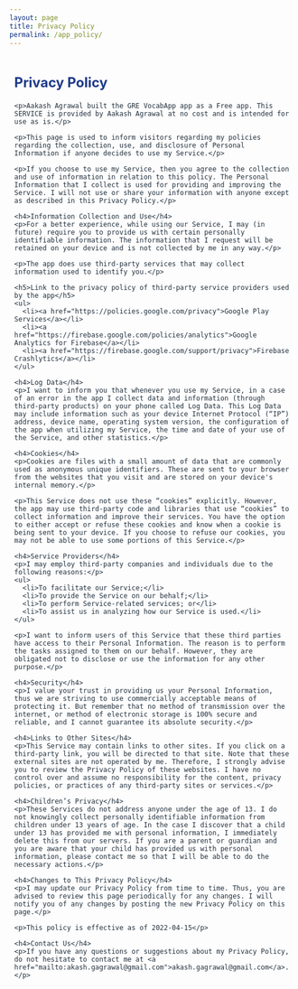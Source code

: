 ```yaml
---
layout: page
title: Privacy Policy
permalink: /app_policy/
---
```


<div style="display: flex; justify-content: center; align-items: center; padding: 0 250px;">
  <div style="flex: 1; font-size: 14px; color: #212f3c;">
    <h2 style="color: #1e3a8a; font-size: 24px;">Privacy Policy</h2>

    <p>Aakash Agrawal built the GRE VocabApp app as a Free app. This SERVICE is provided by Aakash Agrawal at no cost and is intended for use as is.</p>

    <p>This page is used to inform visitors regarding my policies regarding the collection, use, and disclosure of Personal Information if anyone decides to use my Service.</p>

    <p>If you choose to use my Service, then you agree to the collection and use of information in relation to this policy. The Personal Information that I collect is used for providing and improving the Service. I will not use or share your information with anyone except as described in this Privacy Policy.</p>

    <h4>Information Collection and Use</h4>
    <p>For a better experience, while using our Service, I may (in future) require you to provide us with certain personally identifiable information. The information that I request will be retained on your device and is not collected by me in any way.</p>

    <p>The app does use third-party services that may collect information used to identify you.</p>

    <h5>Link to the privacy policy of third-party service providers used by the app</h5>
    <ul>
      <li><a href="https://policies.google.com/privacy">Google Play Services</a></li>
      <li><a href="https://firebase.google.com/policies/analytics">Google Analytics for Firebase</a></li>
      <li><a href="https://firebase.google.com/support/privacy">Firebase Crashlytics</a></li>
    </ul>

    <h4>Log Data</h4>
    <p>I want to inform you that whenever you use my Service, in a case of an error in the app I collect data and information (through third-party products) on your phone called Log Data. This Log Data may include information such as your device Internet Protocol (“IP”) address, device name, operating system version, the configuration of the app when utilizing my Service, the time and date of your use of the Service, and other statistics.</p>

    <h4>Cookies</h4>
    <p>Cookies are files with a small amount of data that are commonly used as anonymous unique identifiers. These are sent to your browser from the websites that you visit and are stored on your device's internal memory.</p>
    
    <p>This Service does not use these “cookies” explicitly. However, the app may use third-party code and libraries that use “cookies” to collect information and improve their services. You have the option to either accept or refuse these cookies and know when a cookie is being sent to your device. If you choose to refuse our cookies, you may not be able to use some portions of this Service.</p>

    <h4>Service Providers</h4>
    <p>I may employ third-party companies and individuals due to the following reasons:</p>
    <ul>
      <li>To facilitate our Service;</li>
      <li>To provide the Service on our behalf;</li>
      <li>To perform Service-related services; or</li>
      <li>To assist us in analyzing how our Service is used.</li>
    </ul>

    <p>I want to inform users of this Service that these third parties have access to their Personal Information. The reason is to perform the tasks assigned to them on our behalf. However, they are obligated not to disclose or use the information for any other purpose.</p>

    <h4>Security</h4>
    <p>I value your trust in providing us your Personal Information, thus we are striving to use commercially acceptable means of protecting it. But remember that no method of transmission over the internet, or method of electronic storage is 100% secure and reliable, and I cannot guarantee its absolute security.</p>

    <h4>Links to Other Sites</h4>
    <p>This Service may contain links to other sites. If you click on a third-party link, you will be directed to that site. Note that these external sites are not operated by me. Therefore, I strongly advise you to review the Privacy Policy of these websites. I have no control over and assume no responsibility for the content, privacy policies, or practices of any third-party sites or services.</p>

    <h4>Children’s Privacy</h4>
    <p>These Services do not address anyone under the age of 13. I do not knowingly collect personally identifiable information from children under 13 years of age. In the case I discover that a child under 13 has provided me with personal information, I immediately delete this from our servers. If you are a parent or guardian and you are aware that your child has provided us with personal information, please contact me so that I will be able to do the necessary actions.</p>

    <h4>Changes to This Privacy Policy</h4>
    <p>I may update our Privacy Policy from time to time. Thus, you are advised to review this page periodically for any changes. I will notify you of any changes by posting the new Privacy Policy on this page.</p>

    <p>This policy is effective as of 2022-04-15</p>

    <h4>Contact Us</h4>
    <p>If you have any questions or suggestions about my Privacy Policy, do not hesitate to contact me at <a href="mailto:akash.gagrawal@gmail.com">akash.gagrawal@gmail.com</a>.</p>
  </div>
</div>
